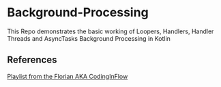 # Background-Processing
This Repo demonstrates the basic working of Loopers, Handlers, Handler Threads and AsyncTasks Background Processing in Kotlin

## References
[Playlist from the Florian AKA CodingInFlow](https://youtube.com/playlist?list=PLrnPJCHvNZuD52mtV8NvazNYIyIVPVZRa)
